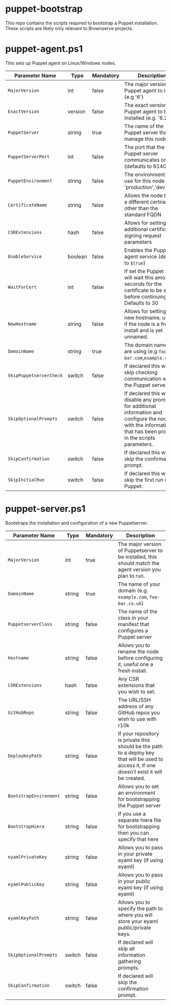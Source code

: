 # puppet-bootstrap
This repo contains the scripts required to bootstrap a Puppet installation.
These scripts are likely only relevant to Brownserve projects.

# puppet-agent.ps1
This sets up Puppet agent on Linux/Windows nodes.

| Parameter Name          | Type    | Mandatory | Description                                                                                                                                                        |
|-------------------------|---------|-----------|--------------------------------------------------------------------------------------------------------------------------------------------------------------------|
| `MajorVersion`          | int     | false     | The major version of Puppet agent to install (e.g '6')                                                                                                             |
| `ExactVersion`          | version | false     | The exact version of Puppet agent to be installed (e.g. '6.25.1')                                                                                                  |
| `PuppetServer`          | string  | true      | The name of the Puppet server that will manage this node                                                                                                           |
| `PuppetServerPort`      | int     | false     | The port that the Puppet server communicates on (defaults to 8140)                                                                                                 |
| `PuppetEnvironment`     | string  | false     | The environment to use for this node (e.g 'production','dev')                                                                                                      |
| `CertificateName`       | string  | false     | Allows the node to use a different certname other than the standard FQDN                                                                                           |
| `CSRExtensions`         | hash    | false     | Allows for setting additional certificate signing request parameters                                                                                               |
| `EnableService`         | boolean | false     | Enables the Puppet agent service (defaults to `$true`)                                                                                                             |
| `WaitForCert`           | int     | false     | If set the Puppet agent will wait this amount of seconds for the certificate to be signed before continuing. Defaults to 30                                        |
| `NewHostname`           | string  | false     | Allows for setting a new hostname, useful if the node is a fresh install and is yet unnamed.                                                                       |
| `DomainName`            | string  | true      | The domain name you are using (e.g `foo-bar.com`,`example.co.uk`)                                                                                                  |
| `SkipPuppetserverCheck` | switch  | false     | If declared this will skip checking communication with the Puppet server                                                                                           |
| `SkipOptionalPrompts`   | switch  | false     | If declared this will disable any prompts for additional information and configure the node with the information that has been provided in the scripts parameters. |
| `SkipConfirmation`      | switch  | false     | If declared this will skip the confirmation prompt.                                                                                                                |
| `SkipInitialRun`      | switch  | false     | If declared this will skip the first run of Puppet.                                                                                                                |


# puppet-server.ps1
Bootstraps the installation and configuration of a new Puppetserver.

| Parameter Name         | Type   | Mandatory | Description                                                                                                                                    |
|------------------------|--------|-----------|------------------------------------------------------------------------------------------------------------------------------------------------|
| `MajorVersion`         | int    | true      | The major version of Puppetserver to be installed, this should match the agent version you plan to run.                                        |
| `DomainName`           | string | true      | The name of your domain (e.g. `example.com`, `foo-bar.co.uk`)                                                                                  |
| `PuppetserverClass`    | string | false     | The name of the class in your manifest that configures a Puppet server                                                                         |
| `Hostname`             | string | false     | Allows you to rename the node before configuring it, useful one a fresh install.                                                               |
| `CSRExtensions`        | hash   | false     | Any CSR extensions that you wish to set.                                                                                                       |
| `GitHubRepo`           | string | false     | The URL/SSH address of any GitHub repos you wish to use with r10k                                                                              |
| `DeployKeyPath`        | string | false     | If your repository is private this should be the path to a deploy key that will be used to access it, if one doesn't exist it will be created. |
| `BootstrapEnvironment` | string | false     | Allows you to set an environment for bootstrapping the Puppet server                                                                           |
| `BootstrapHiera`       | string | false     | If you use a separate hiera file for bootstrapping then you can specify that here                                                              |
| `eyamlPrivateKey`      | string | false     | Allows you to pass in your private eyaml key (if using eyaml)                                                                                  |
| `eyamlPublicKey`       | string | false     | Allows you to pass in your public eyaml key (if using eyaml)                                                                                   |
| `eyamlKeyPath`         | string | false     | Allows you to specify the path to where you will store your eyaml public/private keys.                                                         |
| `SkipOptionalPrompts`  | switch | false     | If declared will skip all information gathering prompts.                                                                                       |
| `SkipConfirmation`     | switch | false     | If declared will skip the confirmation prompt.                                                                                                 |